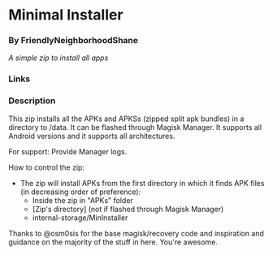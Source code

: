 # Minimal Installer
### By FriendlyNeighborhoodShane
*A simple zip to install all apps*

### Links
### Description
This zip installs all the APKs and APKSs (zipped split apk bundles) in a directory to /data. It can be flashed through Magisk Manager. It supports all Android versions and it supports all architectures.

For support:
Provide Manager logs.

How to control the zip:

- The zip will install APKs from the first directory in which it finds APK files (in decreasing order of preference):
  - Inside the zip in "APKs" folder
  - [Zip's directory] (not if flashed through Magisk Manager)
  - internal-storage/MinInstaller

Thanks to @osm0sis for the base magisk/recovery code and inspiration and guidance on the majority of the stuff in here. You're awesome.
